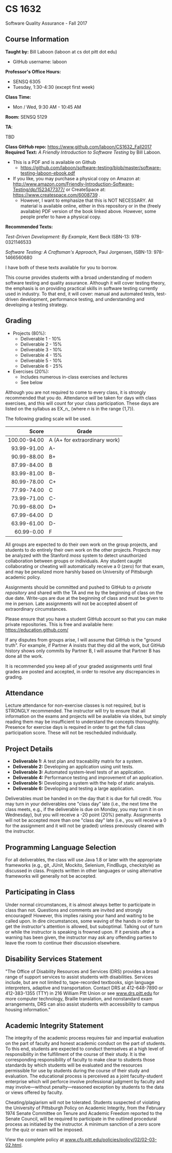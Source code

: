 # CS 1632
Software Quality Assurance - Fall 2017

## Course Information

**Taught by:** Bill Laboon (laboon at cs dot pitt dot edu)
  * GitHub username: laboon
  
**Professor's Office Hours:**

  * SENSQ 6305  
  * Tuesday, 1:30-4:30 (except first week)


**Class Time:**
  * Mon / Wed, 9:30 AM - 10:45 AM

**Room:** SENSQ 5129

**TA**:

TBD

**Class GitHub repo:** https://www.github.com/laboon/CS1632_Fall2017  
**Required Text:** _A Friendly Introduction to Software Testing_ by Bill Laboon.
* This is a PDF and is available on Github
  * https://github.com/laboon/software-testing/blob/master/software-testing-laboon-ebook.pdf
* If you like, you may purchase a physical copy on Amazon at: http://www.amazon.com/Friendly-Introduction-Software-Testing/dp/1523477377/ or CreateSpace at: https://www.createspace.com/6008739 .
  * However, I want to emphasize that this is NOT NECESSARY.  All material is available online, either in this repository or in the (freely available) PDF version of the book linked above.  However, some people prefer to have a physical copy.

**Recommended Texts:** 

_Test-Driven Development: By Example_, Kent Beck ISBN-13: 978-0321146533

_Software Testing: A Craftsman's Approach_, Paul Jorgensen, ISBN-13: 978-1466560680

I have both of these texts available for you to borrow.

This course provides students with a broad understanding of modern software testing and quality assurance. Although it will cover testing theory, the emphasis is on providing practical skills in software testing currently used in industry. To that end, it will cover: manual and automated tests, test-driven development, performance testing, and understanding and developing a testing strategy.

## Grading

* Projects (80%):
  * Deliverable 1 - 10%
  * Deliverable 2 - 15%
  * Deliverable 3 - 10%
  * Deliverable 4 - 15%
  * Deliverable 5 - 10%
  * Deliverable 6 - 25%
* Exercises (20%):
  * Includes numerous in-class exercises and lectures
  * See below

Although you are not required to come to every class, it is strongly recommended that you do.  Attendance _will_ be taken for days with class exercises, and this will count for your class participation.  These days are listed on the syllabus as EX_n_ (where _n_ is in the range {1,7}).

The following grading scale will be used.  

Score  | Grade
-----: | ------------------------------
100.00-94.00 | A (A+ for extraordinary work)
93.99-91.00  | A-
90.99-88.00  | B+
87.99-84.00  | B
83.99-81.00  | B-
80.99-78.00  | C+
77.99-74.00  | C
73.99-71.00  | C-
70.99-68.00  | D+
67.99-64.00  | D
63.99-61.00  | D-
60.99-0.00   | F

All groups are expected to do their own work on the group projects, and students to do entirely their own work on the other projects.  Projects may be analyzed with the Stanford _moss_ system to detect unauthorized collaboration between groups or individuals.  Any student caught collaborating or cheating will automatically receive a 0 (zero) for that exam, and may be penalized more harshly based on University of Pittsburgh academic policy.

Assignments should be committed and pushed to GitHub to _a private repository_ and shared with the TA and me by the beginning of class on the due date.  Write-ups are due at the beginning of class and must be given to me in person.  Late assignments will not be accepted absent of extraordinary circumstances.

Please ensure that you have a student GitHub account so that you can make private repositories.  This is free and available here: https://education.github.com/

If any disputes from groups arise, I will assume that GitHub is the "ground truth".  For example, if Partner A insists that they did all the work, but GitHub history shows only commits by Partner B, I will assume that Partner B has done all the work.

It is recommended you keep all of your graded assignments until final grades are posted and accepted, in order to resolve any discrepancies in grading.

## Attendance

Lecture attendance for non-exercise classes is not required, but is STRONGLY recommended. The instructor will try to ensure that all information on the exams and projects will be available via slides, but simply reading them may be insufficient to understand the concepts thoroughly.   Presence for exercise days is required in order to get the full class participation score.  These will not be rescheduled individually.

## Project Details

* **Deliverable 1:** A test plan and traceability matrix for a system.
* **Deliverable 2:** Developing an application using unit tests.
* **Deliverable 3:** Automated system-level tests of an application.
* **Deliverable 4:** Performance testing and improvement of an application.
* **Deliverable 5:** Developing a system with the help of static analysis.
* **Deliverable 6:** Developing and testing a large application.

Deliverables must be handed in on the day that it is due for full credit.  You may turn in your deliverables one "class day" late (i.e., the next time the class meets, e.g., if the deliverable is due on Monday, you may turn it in on Wednesday), but you will receive a -20 point (20%) penalty.  Assignments will not be accepted more than one "class day" late (i.e., you will receive a 0 for the assignment and it will not be graded) unless previously cleared with the instructor.

## Programming Language Selection

For all deliverables, the class will use Java 1.8 or later with the appropriate frameworks (e.g., git, JUnit, Mockito, Selenium, FindBugs, checkstyle) as discussed in class.  Projects written in other languages or using alternative frameworks will generally not be accepted.

## Participating in Class

Under normal circumstances, it is almost always better to participate in class than not.  Questions and comments are invited and strongly encouraged!  However, this implies raising your hand and waiting to be called upon.  In dire circumstances, some waving of the hands in order to get the instructor's attention is allowed, but suboptimal.  Talking out of turn or while the instructor is speaking is frowned upon.  If it persists after a warning has been given, the instructor may ask any offending parties to leave the room to continue their discussion elsewhere.

## Disability Services Statement

"The Office of Disability Resources and Services (DRS) provides a broad range of support services to assist students with disabilities. Services include, but are not limited to, tape-recorded textbooks, sign language interpreters, adaptive and transportation. Contact DRS at 412-648-7890 or 412-383-1355 (TTY) in 216 William Pitt Union or see www.drs.pitt.edu for more computer technology, Braille translation, and nonstandard exam arrangements, DRS can also assist students with accessibility to campus housing information."

## Academic Integrity Statement

The integrity of the academic process requires fair and impartial evaluation on the part of faculty and honest academic conduct on the part of students. To this end, students are expected to conduct themselves at a high level of responsibility in the fulfillment of the course of their study. It is the corresponding responsibility of faculty to make clear to students those standards by which students will be evaluated and the resources permissible for use by students during the course of their study and evaluation. The educational process is perceived as a joint faculty-student enterprise which will perforce involve professional judgment by faculty and may involve—without penalty—reasoned exception by students to the data or views offered by faculty.

Cheating/plagiarism will not be tolerated. Students suspected of violating the University of Pittsburgh Policy on Academic Integrity, from the February 1974 Senate Committee on Tenure and Academic Freedom reported to the Senate Council, will be required to participate in the outlined procedural process as initiated by the instructor. A minimum sanction of a zero score for the quiz or exam will be imposed.

View the complete policy at www.cfo.pitt.edu/policies/policy/02/02-03-02.html.
